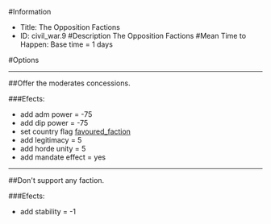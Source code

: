 #Information
 - Title: The Opposition Factions
 - ID: civil_war.9
#Description
The Opposition Factions
#Mean Time to Happen:
Base time = 1 days

#Options

___
##Offer the moderates concessions.

###Efects:<ul><li>add adm power = -75</li><li>add dip power = -75</li><li>set country flag [favoured_faction](../flags/favoured_faction.md)</li><li>add legitimacy = 5</li><li>add horde unity = 5</li><li>add mandate effect = yes</li></ul>

___
##Don't support any faction.

###Efects:<ul><li>add stability = -1</li></ul>
